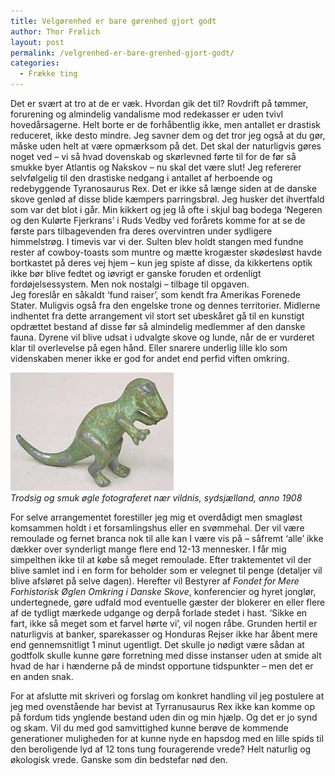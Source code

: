 ```yaml
---
title: Velgørenhed er bare gørenhed gjort godt
author: Thor Frølich
layout: post
permalink: /velgrenhed-er-bare-grenhed-gjort-godt/
categories:
  - Frække ting
---
```

Det er svært at tro at de er væk. Hvordan gik det til? Rovdrift på tømmer, forurening og almindelig vandalisme mod redekasser er uden tvivl hovedårsagerne. Helt borte er de forhåbentlig ikke, men antallet er drastisk reduceret, ikke desto mindre. Jeg savner dem og det tror jeg også at du gør, måske uden helt at være opmærksom på det. Det skal der naturligvis gøres noget ved – vi så hvad dovenskab og skørlevned førte til for de før så smukke byer Atlantis og Nakskov – nu skal det være slut! Jeg refererer selvfølgelig til den drastiske nedgang i antallet af herboende og redebyggende Tyranosaurus Rex. Det er ikke så længe siden at de danske skove genlød af disse blide kæmpers parringsbrøl. Jeg husker det ihvertfald som var det blot i går. Min kikkert og jeg lå ofte i skjul bag bodega ‘Negeren og den Kulørte Fjerkrans’ i Ruds Vedby ved forårets komme for at se de første pars tilbagevenden fra deres overvintren under sydligere himmelstrøg. I timevis var vi der. Sulten blev holdt stangen med fundne rester af cowboy-toasts som muntre og mætte krogæster skødesløst havde bortkastet på deres vej hjem – kun jeg spiste af disse, da kikkertens optik ikke bør blive fedtet og iøvrigt er ganske foruden et ordenligt fordøjelsessystem. Men nok nostalgi – tilbage til opgaven.  
Jeg foreslår en såkaldt ‘fund raiser’, som kendt fra Amerikas Forenede Stater. Muligvis også fra den engelske trone og dennes territorier. Midlerne indhentet fra dette arrangement vil stort set ubeskåret gå til en kunstigt opdrættet bestand af disse før så almindelig medlemmer af den danske fauna. Dyrene vil blive udsat i udvalgte skove og lunde, når de er vurderet klar til overlevelse på egen hånd. Eller snarere underlig lille klo som videnskaben mener ikke er god for andet end perfid viften omkring.

![Sjov og kæk drabsmaskine][1]  
*Trodsig og smuk øgle fotograferet nær vildnis, sydsjælland, anno 1908*

For selve arrangementet forestiller jeg mig et overdådigt men smagløst komsammen holdt i et forsamlingshus eller en svømmehal. Der vil være remoulade og fernet branca nok til alle kan I være vis på – såfremt ‘alle’ ikke dækker over synderligt mange flere end 12-13 mennesker. I får mig simpelthen ikke til at købe så meget remoulade. Efter traktementet vil der blive samlet ind i en form for beholder som er velegnet til penge (detaljer vil blive afsløret på selve dagen). Herefter vil Bestyrer af *Fondet for Mere Forhistorisk Øglen Omkring i Danske Skove*, konferencier og hyret jonglør, undertegnede, gøre udfald mod eventuelle gæster der blokerer en eller flere af de tydligt mærkede udgange og derpå forlade stedet i hast. ‘Sikke en fart, ikke så meget som et farvel hørte vi’, vil nogen råbe. Grunden hertil er naturligvis at banker, sparekasser og Honduras Rejser ikke har åbent mere end gennemsnitligt 1 minut ugentligt. Det skulle jo nødigt være sådan at godtfolk skulle kunne gøre forretning med disse instanser uden at smide alt hvad de har i hænderne på de mindst opportune tidspunkter – men det er en anden snak.

For at afslutte mit skriveri og forslag om konkret handling vil jeg postulere at jeg med ovenstående har bevist at Tyrranusaurus Rex ikke kan komme op på fordum tids ynglende bestand uden din og min hjælp. Og det er jo synd og skam. Vil du med god samvittighed kunne berøve de kommende generationer muligheden for at kunne nyde en hapsdog med en lille spids til den beroligende lyd af 12 tons tung fouragerende vrede? Helt naturlig og økologisk vrede. Ganske som din bedstefar nød den.

 [1]: /images/t_rex_01.jpg